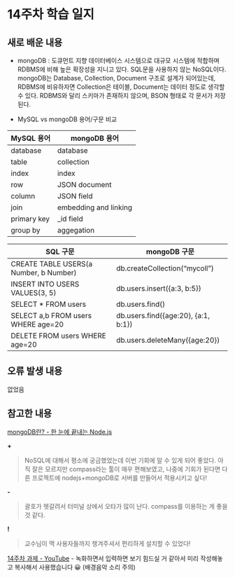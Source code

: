 # 14주차 학습 일지
## 새로 배운 내용
* mongoDB : 도큐먼트 지향 데이터베이스 시스템으로 대규모 시스템에 적합하며 RDBMS에 비해 높은 확장성을 지니고 있다. SQL문을 사용하지 않는 NoSQL이다. mongoDB는 Database, Collection, Document 구조로 설계가 되어있는데, RDBMS에 비유하자면 Collection은 테이블, Document는 데이터 정도로 생각할 수 있다.  RDBMS와 달리 스키마가 존재하지 않으며, BSON 형태로 각 문서가 저장된다.

* MySQL vs mongoDB 용어/구문 비교  

|MySQL 용어|mongoDB 용어|
|--|--|
|database|database|
|table|collection|
|index|index|
|row|JSON document|
|column|JSON field|
|join|embedding and linking|
|primary key|_id field|
|group by|aggegation|

|SQL 구문|mongoDB 구문|  
|--|--|  
|CREATE TABLE USERS(a Number, b Number)|db.createCollection(“mycoll”)|  
|INSERT INTO USERS VALUES(3, 5)|db.users.insert({a:3, b:5})|  
|SELECT * FROM users|db.users.find()|  
|SELECT a,b FROM users WHERE age=20|db.users.find({age:20}, {a:1, b:1})|
|DELETE FROM users WHERE age=20|db.users.deleteMany({age:20})|

## 오류 발생 내용
없었음

## 참고한 내용
[mongoDB란? - 한 눈에 끝내는 Node.js](https://edu.goorm.io/learn/lecture/557/%ED%95%9C-%EB%88%88%EC%97%90-%EB%81%9D%EB%82%B4%EB%8A%94-node-js/lesson/174384/mongodb%EB%9E%80)

**+**
> NoSQL에 대해서 평소에 궁금했었는데 이번 기회에 알 수 있게 되어 좋았다.  아직 잘은 모르지만 compass라는 툴이 매우 편해보였고, 나중에 기회가 된다면 다른 프로젝트에 nodejs+mongoDB로 서버를 만들어서 적용시키고 싶다!

**-**
> 괄호가 헷갈려서 터미널 상에서 오타가 많이 난다. compass를 이용하는 게 좋을 것 같다.

**!**
> 교수님이 맥 사용자들까지 챙겨주셔서 편리하게 설치할 수 있었다!

[14주차 과제 - YouTube](https://youtu.be/Po_sBvaCL94) - 녹화하면서 입력하면 보기 힘드실 거 같아서 미리 작성해놓고 복사해서 사용했습니다 😀 (배경음악 소리 주의)
